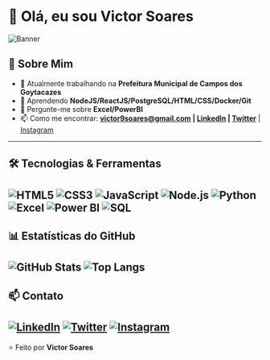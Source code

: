 # 👋 Olá, eu sou Victor Soares
![Banner](https://ravel.com.br/blog/wp-content/uploads/2023/07/banner-meio-blog-2.png) <!-- Substitua pelo link de um banner personalizado -->
## 🚀 Sobre Mim
- 🔭 Atualmente trabalhando na **Prefeitura Municipal de Campos dos Goytacazes**
- 🌱 Aprendendo **NodeJS/ReactJS/PostgreSQL/HTML/CSS/Docker/Git**
- 💬 Pergunte-me sobre **Excel/PowerBI**
- 📫 Como me encontrar: **[victor9soares@gmail.com](mailto:victor9soares@gmail.com) | [LinkedIn](https://www.linkedin.com/in/victor-soares-808/) | [Twitter](https://x.com/vctrs1?s=21&t=_L7fvSKio_XSkYc-9BNikw)** | [Instagram](https://www.instagram.com/vctrs1)
---
## 🛠️ Tecnologias & Ferramentas
![HTML5](https://img.shields.io/badge/HTML5-E34F26?style=flat&logo=html5&logoColor=white)
![CSS3](https://img.shields.io/badge/CSS3-1572B6?style=flat&logo=css3&logoColor=white)
![JavaScript](https://img.shields.io/badge/JavaScript-F7DF1E?style=flat&logo=javascript&logoColor=black)
![Node.js](https://img.shields.io/badge/Node.js-339933?style=flat&logo=nodedotjs&logoColor=white)
![Python](https://img.shields.io/badge/Python-3776AB?style=flat&logo=python&logoColor=white)
![Excel](https://img.shields.io/badge/Excel-217346?style=flat&logo=microsoft-excel&logoColor=white)
![Power BI](https://img.shields.io/badge/Power%20BI-F2C811?style=flat&logo=power-bi&logoColor=black)
![SQL](https://img.shields.io/badge/SQL-4479A1?style=flat&logo=postgresql&logoColor=white)
---
## 📊 Estatísticas do GitHub
![GitHub Stats](https://github-readme-stats.vercel.app/api?username=vicares&show_icons=true&theme=radical)
![Top Langs](https://github-readme-stats.vercel.app/api/top-langs/?username=vicares&layout=compact&theme=radical)
---
## 📫 Contato
[![LinkedIn](https://img.shields.io/badge/LinkedIn-0077B5?style=flat&logo=linkedin&logoColor=white)](https://linkedin.com/in/victor-soares-808/)
[![Twitter](https://img.shields.io/badge/Twitter-1DA1F2?style=flat&logo=twitter&logoColor=white)](https://twitter.com/vctrs1/)
[![Instagram](https://img.shields.io/badge/Instagram-E4405F?style=flat&logo=instagram&logoColor=white)](https://instagram.com/vctrs1/)
---
⭐️ Feito por **Victor Soares**
